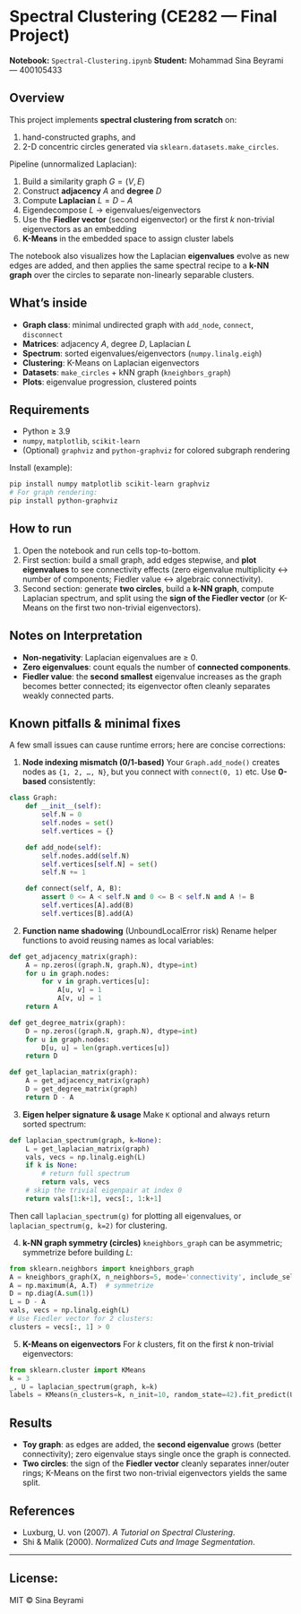 # Spectral Clustering (CE282 — Final Project)

**Notebook:** `Spectral-Clustering.ipynb`
**Student:** Mohammad Sina Beyrami — 400105433

## Overview

This project implements **spectral clustering from scratch** on:

1. hand-constructed graphs, and
2. 2-D concentric circles generated via `sklearn.datasets.make_circles`.

Pipeline (unnormalized Laplacian):

1. Build a similarity graph $G=(V,E)$
2. Construct **adjacency** $A$ and **degree** $D$
3. Compute **Laplacian** $L = D - A$
4. Eigendecompose $L$ → eigenvalues/eigenvectors
5. Use the **Fiedler vector** (second eigenvector) or the first $k$ non-trivial eigenvectors as an embedding
6. **K-Means** in the embedded space to assign cluster labels

The notebook also visualizes how the Laplacian **eigenvalues** evolve as new edges are added, and then applies the same spectral recipe to a **k-NN graph** over the circles to separate non-linearly separable clusters.

## What’s inside

* **Graph class**: minimal undirected graph with `add_node`, `connect`, `disconnect`
* **Matrices**: adjacency $A$, degree $D$, Laplacian $L$
* **Spectrum**: sorted eigenvalues/eigenvectors (`numpy.linalg.eigh`)
* **Clustering**: K-Means on Laplacian eigenvectors
* **Datasets**: `make_circles` + kNN graph (`kneighbors_graph`)
* **Plots**: eigenvalue progression, clustered points

## Requirements

* Python ≥ 3.9
* `numpy`, `matplotlib`, `scikit-learn`
* (Optional) `graphviz` and `python-graphviz` for colored subgraph rendering

Install (example):

```bash
pip install numpy matplotlib scikit-learn graphviz
# For graph rendering:
pip install python-graphviz
```

## How to run

1. Open the notebook and run cells top-to-bottom.
2. First section: build a small graph, add edges stepwise, and **plot eigenvalues** to see connectivity effects (zero eigenvalue multiplicity ↔ number of components; Fiedler value ↔ algebraic connectivity).
3. Second section: generate **two circles**, build a **k-NN graph**, compute Laplacian spectrum, and split using the **sign of the Fiedler vector** (or K-Means on the first two non-trivial eigenvectors).

## Notes on Interpretation

* **Non-negativity**: Laplacian eigenvalues are ≥ 0.
* **Zero eigenvalues**: count equals the number of **connected components**.
* **Fiedler value**: the **second smallest** eigenvalue increases as the graph becomes better connected; its eigenvector often cleanly separates weakly connected parts.

## Known pitfalls & minimal fixes

A few small issues can cause runtime errors; here are concise corrections:

1. **Node indexing mismatch (0/1-based)**
   Your `Graph.add_node()` creates nodes as `{1, 2, …, N}`, but you connect with `connect(0, 1)` etc. Use **0-based** consistently:

```python
class Graph:
    def __init__(self):
        self.N = 0
        self.nodes = set()
        self.vertices = {}

    def add_node(self):
        self.nodes.add(self.N)
        self.vertices[self.N] = set()
        self.N += 1

    def connect(self, A, B):
        assert 0 <= A < self.N and 0 <= B < self.N and A != B
        self.vertices[A].add(B)
        self.vertices[B].add(A)
```

2. **Function name shadowing** (UnboundLocalError risk)
   Rename helper functions to avoid reusing names as local variables:

```python
def get_adjacency_matrix(graph):
    A = np.zeros((graph.N, graph.N), dtype=int)
    for u in graph.nodes:
        for v in graph.vertices[u]:
            A[u, v] = 1
            A[v, u] = 1
    return A

def get_degree_matrix(graph):
    D = np.zeros((graph.N, graph.N), dtype=int)
    for u in graph.nodes:
        D[u, u] = len(graph.vertices[u])
    return D

def get_laplacian_matrix(graph):
    A = get_adjacency_matrix(graph)
    D = get_degree_matrix(graph)
    return D - A
```

3. **Eigen helper signature & usage**
   Make `K` optional and always return sorted spectrum:

```python
def laplacian_spectrum(graph, k=None):
    L = get_laplacian_matrix(graph)
    vals, vecs = np.linalg.eigh(L)
    if k is None:
        # return full spectrum
        return vals, vecs
    # skip the trivial eigenpair at index 0
    return vals[1:k+1], vecs[:, 1:k+1]
```

Then call `laplacian_spectrum(g)` for plotting all eigenvalues, or `laplacian_spectrum(g, k=2)` for clustering.

4. **k-NN graph symmetry (circles)**
   `kneighbors_graph` can be asymmetric; symmetrize before building $L$:

```python
from sklearn.neighbors import kneighbors_graph
A = kneighbors_graph(X, n_neighbors=5, mode='connectivity', include_self=False).toarray()
A = np.maximum(A, A.T)  # symmetrize
D = np.diag(A.sum(1))
L = D - A
vals, vecs = np.linalg.eigh(L)
# Use Fiedler vector for 2 clusters:
clusters = vecs[:, 1] > 0
```

5. **K-Means on eigenvectors**
   For $k$ clusters, fit on the first $k$ non-trivial eigenvectors:

```python
from sklearn.cluster import KMeans
k = 3
_, U = laplacian_spectrum(graph, k=k)
labels = KMeans(n_clusters=k, n_init=10, random_state=42).fit_predict(U)
```

## Results

* **Toy graph**: as edges are added, the **second eigenvalue** grows (better connectivity); zero eigenvalue stays single once the graph is connected.
* **Two circles**: the sign of the **Fiedler vector** cleanly separates inner/outer rings; K-Means on the first two non-trivial eigenvectors yields the same split.

## References

* Luxburg, U. von (2007). *A Tutorial on Spectral Clustering*.
* Shi & Malik (2000). *Normalized Cuts and Image Segmentation*.

---

## License:

MIT © Sina Beyrami

